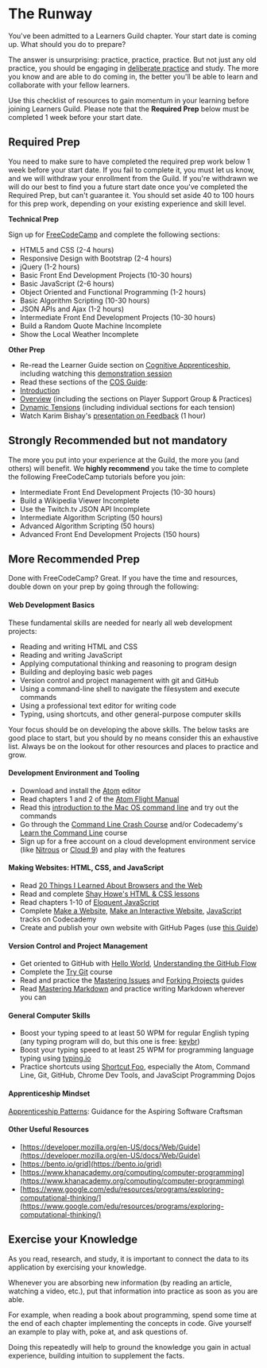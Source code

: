 # The Runway

You've been admitted to a Learners Guild chapter. Your start date is coming up. What should you do to prepare?

The answer is unsurprising: practice, practice, practice. But not just any old practice, you should be engaging in [deliberate practice][wiki-delib-practice] and study. The more you know and are able to do coming in, the better you'll be able to learn and collaborate with your fellow learners.

Use this checklist of resources to gain momentum in your learning before joining Learners Guild. Please note that the **Required Prep** below must be completed 1 week before your start date.

## Required Prep

You need to make sure to have completed the required prep work below 1 week before your start date. If you fail to complete it, you must let us know, and we will withdraw your enrollment from the Guild. If you're withdrawn we will do our best to find you a future start date once you've completed the Required Prep, but can't guarantee it. You should set aside 40 to 100 hours for this prep work, depending on your existing experience and skill level.

**Technical Prep**

Sign up for [FreeCodeCamp](https://www.freecodecamp.com/) and complete the following sections:

- HTML5 and CSS (2-4 hours)
- Responsive Design with Bootstrap (2-4 hours)
- jQuery (1-2 hours)
- Basic Front End Development Projects (10-30 hours)
- Basic JavaScript (2-6 hours)
- Object Oriented and Functional Programming (1-2 hours)
- Basic Algorithm Scripting (10-30 hours)
- JSON APIs and Ajax (1-2 hours)
- Intermediate Front End Development Projects (10-30 hours)
 - Build a Random Quote Machine Incomplete
 - Show the Local Weather Incomplete

**Other Prep**

- Re-read the Learner Guide section on [Cognitive Apprenticeship](https://guide.learnersguild.org/Game_Manual/Cognitive_Apprenticeship.html), including watching this [demonstration session](https://shereef.wistia.com/medias/dbknami46w)
- Read these sections of the [COS Guide](https://cos.learnersguild.org/):
 - [Introduction](https://cos.learnersguild.org/)
 - [Overview](https://cos.learnersguild.org/COS_Overview/) (including the sections on Player Support Group & Practices)
 - [Dynamic Tensions](https://cos.learnersguild.org/Dynamic_Tensions/) (including individual sections for each tension)
- Watch Karim Bishay's [presentation on Feedback](https://shereef.wistia.com/medias/8wx7n2fs65#) (1 hour)


## Strongly Recommended but not mandatory

The more you put into your experience at the Guild, the more you (and others) will benefit. We **highly recommend** you take the time to complete the following FreeCodeCamp tutorials before you join:

- Intermediate Front End Development Projects (10-30 hours)
 - Build a Wikipedia Viewer Incomplete
 - Use the Twitch.tv JSON API Incomplete
- Intermediate Algorithm Scripting (50 hours)
- Advanced Algorithm Scripting (50 hours)
- Advanced Front End Development Projects (150 hours)

## More Recommended Prep

Done with FreeCodeCamp? Great. If you have the time and resources, double down on your prep by going through the following:

#### Web Development Basics

These fundamental skills are needed for nearly all web development projects:

- Reading and writing HTML and CSS
- Reading and writing JavaScript
- Applying computational thinking and reasoning to program design
- Building and deploying basic web pages
- Version control and project management with git and GitHub
- Using a command-line shell to navigate the filesystem and execute commands
- Using a professional text editor for writing code
- Typing, using shortcuts, and other general-purpose computer skills

Your focus should be on developing the above skills. The below tasks are good place to start, but you should by no means consider this an exhaustive list. Always be on the lookout for other resources and places to practice and grow.

#### Development Environment and Tooling

- Download and install the [Atom][atom] editor
- Read chapters 1 and 2 of the [Atom Flight Manual][atom-flight-manual]
- Read this [introduction to the Mac OS command line][intro-cli] and try out the commands
- Go through the [Command Line Crash Course][cli-crash-course] and/or Codecademy's [Learn the Command Line][codecademy-cli] course
- Sign up for a free account on a cloud development environment service (like [Nitrous][nitrous] or [Cloud 9][c9]) and play with the features

#### Making Websites: HTML, CSS, and JavaScript

- Read [20 Things I Learned About Browsers and the Web][20-things]
- Read and complete [Shay Howe's HTML & CSS lessons][shay-howe-htmlcss]
- Read chapters 1-10 of [Eloquent JavaScript][eloquent-js]
- Complete [Make a Website][codecademy-make-website], [Make an Interactive Website][codecademy-interactive-website], [JavaScript][codecademy-js] tracks on Codecademy
- Create and publish your own website with GitHub Pages (use [this Guide][gh-pages-guide])

#### Version Control and Project Management

- Get oriented to GitHub with [Hello World][gh-hello-guide], [Understanding the GitHub Flow][gh-flow-guide]
- Complete the [Try Git][cs-try-git] course
- Read and practice the [Mastering Issues][gh-issues-guide] and [Forking Projects][gh-forking-guide] guides
- Read [Mastering Markdown][gh-md-guide] and practice writing Markdown wherever you can

#### General Computer Skills

- Boost your typing speed to at least 50 WPM for regular English typing (any typing program will do, but this one is free: [keybr][keybr])
- Boost your typing speed to at least 25 WPM for programming language typing using [typing.io][typing-io]
- Practice shortcuts using [Shortcut Foo][shortcut-foo], especially the Atom, Command Line, Git, GitHub, Chrome Dev Tools, and JavaScipt Programming Dojos

#### Apprenticeship Mindset

[Apprenticeship Patterns](http://chimera.labs.oreilly.com/books/1234000001813/index.html): Guidance for the Aspiring Software Craftsman

#### Other Useful Resources

- [https://developer.mozilla.org/en-US/docs/Web/Guide](https://developer.mozilla.org/en-US/docs/Web/Guide)
- [https://bento.io/grid](https://bento.io/grid)
- [https://www.khanacademy.org/computing/computer-programming](https://www.khanacademy.org/computing/computer-programming)
- [https://www.google.com/edu/resources/programs/exploring-computational-thinking/](https://www.google.com/edu/resources/programs/exploring-computational-thinking/)

## Exercise your Knowledge

As you read, research, and study, it is important to connect the data to its application by exercising your knowledge.

Whenever you are absorbing new information (by reading an article, watching a video, etc.), put that information into practice as soon as you are able.

For example, when reading a book about programming, spend some time at the end of each chapter implementing the concepts in code. Give yourself an example to play with, poke at, and ask questions of.

Doing this repeatedly will help to ground the knowledge you gain in actual experience, building intuition to supplement the facts.

<!-- Links -->

[atom]: https://atom.io/
[atom-flight-manual]: http://flight-manual.atom.io/
[intro-cli]: http://blog.teamtreehouse.com/introduction-to-the-mac-os-x-command-line
[cli-crash-course]: http://cli.learncodethehardway.org/book/
[nitrous]: https://www.nitrous.io/
[c9]: https://c9.io/

[20-things]: http://www.20thingsilearned.com/en-US
[shay-howe-htmlcss]: http://learn.shayhowe.com/html-css/
[eloquent-js]: http://eloquentjavascript.net/
[codecademy-cli]: https://www.codecademy.com/learn/learn-the-command-line
[codecademy-js]: https://www.codecademy.com/learn/javascript
[codecademy-make-website]: https://www.codecademy.com/learn/make-a-website
[codecademy-interactive-website]: https://www.codecademy.com/en/skills/make-an-interactive-website
[gh-pages-guide]: https://guides.github.com/features/pages/

[cs-try-git]: https://www.codeschool.com/courses/try-git
[gh-hello-guide]: https://guides.github.com/activities/hello-world/
[gh-flow-guide]: https://guides.github.com/introduction/flow/
[gh-issues-guide]: https://guides.github.com/features/issues/
[gh-forking-guide]: https://guides.github.com/activities/forking/
[gh-md-guide]: https://guides.github.com/features/mastering-markdown/

[keybr]: http://www.keybr.com/
[typing-io]: https://typing.io/
[shortcut-foo]: https://www.shortcutfoo.com/app/dojos

[wiki-delib-practice]: https://en.wikipedia.org/wiki/Practice_(learning_method)#Deliberate_practice
